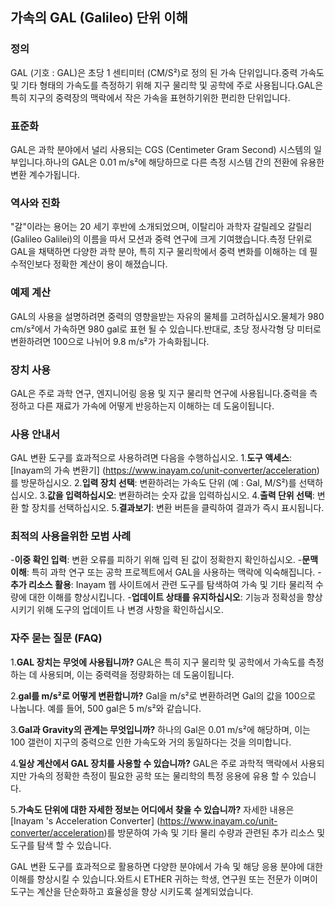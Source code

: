 ## 가속의 GAL (Galileo) 단위 이해

### 정의
GAL (기호 : GAL)은 초당 1 센티미터 (CM/S²)로 정의 된 가속 단위입니다.중력 가속도 및 기타 형태의 가속도를 측정하기 위해 지구 물리학 및 공학에 주로 사용됩니다.GAL은 특히 지구의 중력장의 맥락에서 작은 가속을 표현하기위한 편리한 단위입니다.

### 표준화
GAL은 과학 분야에서 널리 사용되는 CGS (Centimeter Gram Second) 시스템의 일부입니다.하나의 GAL은 0.01 m/s²에 해당하므로 다른 측정 시스템 간의 전환에 유용한 변환 계수가됩니다.

### 역사와 진화
"갈"이라는 용어는 20 세기 후반에 소개되었으며, 이탈리아 과학자 갈릴레오 갈릴리 (Galileo Galilei)의 이름을 따서 모션과 중력 연구에 크게 기여했습니다.측정 단위로 GAL을 채택하면 다양한 과학 분야, 특히 지구 물리학에서 중력 변화를 이해하는 데 필수적인보다 정확한 계산이 용이 해졌습니다.

### 예제 계산
GAL의 사용을 설명하려면 중력의 영향을받는 자유의 물체를 고려하십시오.물체가 980 cm/s²에서 가속하면 980 gal로 표현 될 수 있습니다.반대로, 초당 정사각형 당 미터로 변환하려면 100으로 나뉘어 9.8 m/s²가 가속화됩니다.

### 장치 사용
GAL은 주로 과학 연구, 엔지니어링 응용 및 지구 물리학 연구에 사용됩니다.중력을 측정하고 다른 재료가 가속에 어떻게 반응하는지 이해하는 데 도움이됩니다.

### 사용 안내서
GAL 변환 도구를 효과적으로 사용하려면 다음을 수행하십시오.
1.**도구 액세스**: [Inayam의 가속 변환기] (https://www.inayam.co/unit-converter/acceleration)를 방문하십시오.
2.**입력 장치 선택**: 변환하려는 가속도 단위 (예 : Gal, M/S²)를 선택하십시오.
3.**값을 입력하십시오**: 변환하려는 숫자 값을 입력하십시오.
4.**출력 단위 선택**: 변환 할 장치를 선택하십시오.
5.**결과보기**: 변환 버튼을 클릭하여 결과가 즉시 표시됩니다.

### 최적의 사용을위한 모범 사례
-**이중 확인 입력**: 변환 오류를 피하기 위해 입력 된 값이 정확한지 확인하십시오.
-**문맥 이해**: 특히 과학 연구 또는 공학 프로젝트에서 GAL을 사용하는 맥락에 익숙해집니다.
-**추가 리소스 활용**: Inayam 웹 사이트에서 관련 도구를 탐색하여 가속 및 기타 물리적 수량에 대한 이해를 향상시킵니다.
-**업데이트 상태를 유지하십시오**: 기능과 정확성을 향상시키기 위해 도구의 업데이트 나 변경 사항을 확인하십시오.

### 자주 묻는 질문 (FAQ)

1.**GAL 장치는 무엇에 사용됩니까?**
GAL은 특히 지구 물리학 및 공학에서 가속도를 측정하는 데 사용되며, 이는 중력력을 정량화하는 데 도움이됩니다.

2.**gal를 m/s²로 어떻게 변환합니까?**
Gal을 m/s²로 변환하려면 Gal의 값을 100으로 나눕니다. 예를 들어, 500 gal은 5 m/s²와 같습니다.

3.**Gal과 Gravity의 관계는 무엇입니까?**
하나의 Gal은 0.01 m/s²에 해당하며, 이는 100 갤런이 지구의 중력으로 인한 가속도와 거의 동일하다는 것을 의미합니다.

4.**일상 계산에서 GAL 장치를 사용할 수 있습니까?**
GAL은 주로 과학적 맥락에서 사용되지만 가속의 정확한 측정이 필요한 공학 또는 물리학의 특정 응용에 유용 할 수 있습니다.

5.**가속도 단위에 대한 자세한 정보는 어디에서 찾을 수 있습니까?**
자세한 내용은 [Inayam 's Acceleration Converter] (https://www.inayam.co/unit-converter/acceleration)를 방문하여 가속 및 기타 물리 수량과 관련된 추가 리소스 및 도구를 탐색 할 수 있습니다.

GAL 변환 도구를 효과적으로 활용하면 다양한 분야에서 가속 및 해당 응용 분야에 대한 이해를 향상시킬 수 있습니다.와트시 ETHER 귀하는 학생, 연구원 또는 전문가 이며이 도구는 계산을 단순화하고 효율성을 향상 시키도록 설계되었습니다.